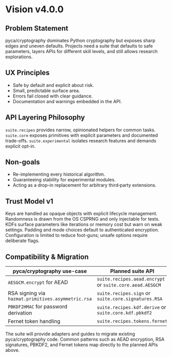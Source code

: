 # Vision v4.0.0

<!-- markdownlint-disable MD013 -->

## Problem Statement

pyca/cryptography dominates Python cryptography but exposes sharp edges and uneven defaults.
Projects need a suite that defaults to safe parameters, layers APIs for different skill levels,
and still allows research explorations.

## UX Principles

- Safe by default and explicit about risk.
- Small, predictable surface area.
- Errors fail closed with clear guidance.
- Documentation and warnings embedded in the API.

## API Layering Philosophy

`suite.recipes` provides narrow, opinionated helpers for common tasks.
`suite.core` exposes primitives with explicit parameters and documented trade-offs.
`suite.experimental` isolates research features and demands explicit opt-in.

## Non-goals

- Re-implementing every historical algorithm.
- Guaranteeing stability for experimental modules.
- Acting as a drop-in replacement for arbitrary third‑party extensions.

## Trust Model v1

Keys are handled as opaque objects with explicit lifecycle management.
Randomness is drawn from the OS CSPRNG and only injectable for tests.
KDFs surface parameters like iterations or memory cost but warn on weak settings.
Padding and mode choices default to authenticated encryption.
Configuration is limited to reduce foot-guns; unsafe options require deliberate flags.

## Compatibility & Migration

| pyca/cryptography use-case | Planned suite API |
| --- | --- |
| `AESGCM.encrypt` for AEAD | `suite.recipes.aead.encrypt` or `suite.core.aead.AESGCM` |
| RSA signing via `hazmat.primitives.asymmetric.rsa` | `suite.recipes.sign` or `suite.core.signatures.RSA` |
| `PBKDF2HMAC` for password derivation | `suite.recipes.kdf.derive` or `suite.core.kdf.pbkdf2` |
| Fernet token handling | `suite.recipes.tokens.fernet` |

The suite will provide adapters and guides to migrate existing pyca/cryptography code.
Common patterns such as AEAD encryption, RSA signatures, PBKDF2, and Fernet tokens map
directly to the planned APIs above.
